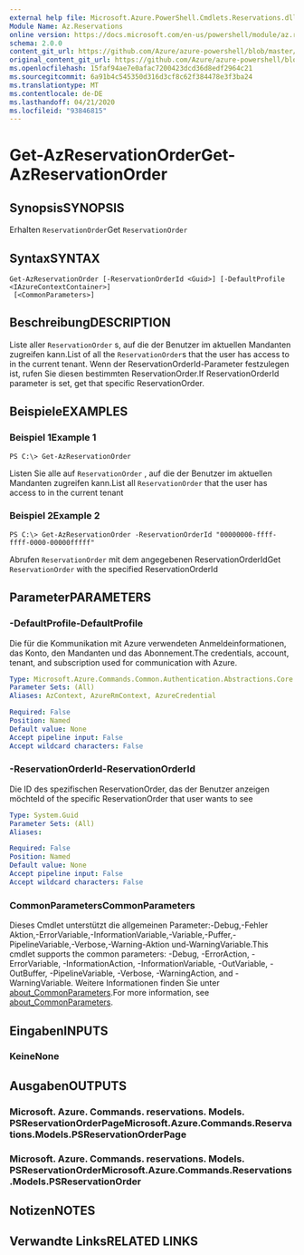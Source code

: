 ```yaml
---
external help file: Microsoft.Azure.PowerShell.Cmdlets.Reservations.dll-Help.xml
Module Name: Az.Reservations
online version: https://docs.microsoft.com/en-us/powershell/module/az.reservations/get-azreservationorder
schema: 2.0.0
content_git_url: https://github.com/Azure/azure-powershell/blob/master/src/Reservations/Reservations/help/Get-AzReservationOrder.md
original_content_git_url: https://github.com/Azure/azure-powershell/blob/master/src/Reservations/Reservations/help/Get-AzReservationOrder.md
ms.openlocfilehash: 15faf94ae7e0afac7200423dcd36d8edf2964c21
ms.sourcegitcommit: 6a91b4c545350d316d3cf8c62f384478e3f3ba24
ms.translationtype: MT
ms.contentlocale: de-DE
ms.lasthandoff: 04/21/2020
ms.locfileid: "93846815"
---
```

# <span data-ttu-id="76aba-101">Get-AzReservationOrder</span><span class="sxs-lookup"><span data-stu-id="76aba-101">Get-AzReservationOrder</span></span>

## <span data-ttu-id="76aba-102">Synopsis</span><span class="sxs-lookup"><span data-stu-id="76aba-102">SYNOPSIS</span></span>
<span data-ttu-id="76aba-103">Erhalten `ReservationOrder`</span><span class="sxs-lookup"><span data-stu-id="76aba-103">Get `ReservationOrder`</span></span>

## <span data-ttu-id="76aba-104">Syntax</span><span class="sxs-lookup"><span data-stu-id="76aba-104">SYNTAX</span></span>

```
Get-AzReservationOrder [-ReservationOrderId <Guid>] [-DefaultProfile <IAzureContextContainer>]
 [<CommonParameters>]
```

## <span data-ttu-id="76aba-105">Beschreibung</span><span class="sxs-lookup"><span data-stu-id="76aba-105">DESCRIPTION</span></span>
<span data-ttu-id="76aba-106">Liste aller `ReservationOrder` s, auf die der Benutzer im aktuellen Mandanten zugreifen kann.</span><span class="sxs-lookup"><span data-stu-id="76aba-106">List of all the `ReservationOrder`s that the user has access to in the current tenant.</span></span> <span data-ttu-id="76aba-107">Wenn der ReservationOrderId-Parameter festzulegen ist, rufen Sie diesen bestimmten ReservationOrder.</span><span class="sxs-lookup"><span data-stu-id="76aba-107">If ReservationOrderId parameter is set, get that specific ReservationOrder.</span></span>

## <span data-ttu-id="76aba-108">Beispiele</span><span class="sxs-lookup"><span data-stu-id="76aba-108">EXAMPLES</span></span>

### <span data-ttu-id="76aba-109">Beispiel 1</span><span class="sxs-lookup"><span data-stu-id="76aba-109">Example 1</span></span>
```
PS C:\> Get-AzReservationOrder
```

<span data-ttu-id="76aba-110">Listen Sie alle auf `ReservationOrder` , auf die der Benutzer im aktuellen Mandanten zugreifen kann.</span><span class="sxs-lookup"><span data-stu-id="76aba-110">List all `ReservationOrder` that the user has access to in the current tenant</span></span>

### <span data-ttu-id="76aba-111">Beispiel 2</span><span class="sxs-lookup"><span data-stu-id="76aba-111">Example 2</span></span>
```
PS C:\> Get-AzReservationOrder -ReservationOrderId "00000000-ffff-ffff-0000-00000fffff"
```

<span data-ttu-id="76aba-112">Abrufen `ReservationOrder` mit dem angegebenen ReservationOrderId</span><span class="sxs-lookup"><span data-stu-id="76aba-112">Get `ReservationOrder` with the specified ReservationOrderId</span></span>

## <span data-ttu-id="76aba-113">Parameter</span><span class="sxs-lookup"><span data-stu-id="76aba-113">PARAMETERS</span></span>

### <span data-ttu-id="76aba-114">-DefaultProfile</span><span class="sxs-lookup"><span data-stu-id="76aba-114">-DefaultProfile</span></span>
<span data-ttu-id="76aba-115">Die für die Kommunikation mit Azure verwendeten Anmeldeinformationen, das Konto, den Mandanten und das Abonnement.</span><span class="sxs-lookup"><span data-stu-id="76aba-115">The credentials, account, tenant, and subscription used for communication with Azure.</span></span>

```yaml
Type: Microsoft.Azure.Commands.Common.Authentication.Abstractions.Core.IAzureContextContainer
Parameter Sets: (All)
Aliases: AzContext, AzureRmContext, AzureCredential

Required: False
Position: Named
Default value: None
Accept pipeline input: False
Accept wildcard characters: False
```

### <span data-ttu-id="76aba-116">-ReservationOrderId</span><span class="sxs-lookup"><span data-stu-id="76aba-116">-ReservationOrderId</span></span>
<span data-ttu-id="76aba-117">Die ID des spezifischen ReservationOrder, das der Benutzer anzeigen möchte</span><span class="sxs-lookup"><span data-stu-id="76aba-117">Id of the specific ReservationOrder that user wants to see</span></span>

```yaml
Type: System.Guid
Parameter Sets: (All)
Aliases:

Required: False
Position: Named
Default value: None
Accept pipeline input: False
Accept wildcard characters: False
```

### <span data-ttu-id="76aba-118">CommonParameters</span><span class="sxs-lookup"><span data-stu-id="76aba-118">CommonParameters</span></span>
<span data-ttu-id="76aba-119">Dieses Cmdlet unterstützt die allgemeinen Parameter:-Debug,-Fehler Aktion,-ErrorVariable,-InformationVariable,-Variable,-Puffer,-PipelineVariable,-Verbose,-Warning-Aktion und-WarningVariable.</span><span class="sxs-lookup"><span data-stu-id="76aba-119">This cmdlet supports the common parameters: -Debug, -ErrorAction, -ErrorVariable, -InformationAction, -InformationVariable, -OutVariable, -OutBuffer, -PipelineVariable, -Verbose, -WarningAction, and -WarningVariable.</span></span> <span data-ttu-id="76aba-120">Weitere Informationen finden Sie unter [about_CommonParameters](http://go.microsoft.com/fwlink/?LinkID=113216).</span><span class="sxs-lookup"><span data-stu-id="76aba-120">For more information, see [about_CommonParameters](http://go.microsoft.com/fwlink/?LinkID=113216).</span></span>

## <span data-ttu-id="76aba-121">Eingaben</span><span class="sxs-lookup"><span data-stu-id="76aba-121">INPUTS</span></span>

### <span data-ttu-id="76aba-122">Keine</span><span class="sxs-lookup"><span data-stu-id="76aba-122">None</span></span>

## <span data-ttu-id="76aba-123">Ausgaben</span><span class="sxs-lookup"><span data-stu-id="76aba-123">OUTPUTS</span></span>

### <span data-ttu-id="76aba-124">Microsoft. Azure. Commands. reservations. Models. PSReservationOrderPage</span><span class="sxs-lookup"><span data-stu-id="76aba-124">Microsoft.Azure.Commands.Reservations.Models.PSReservationOrderPage</span></span>

### <span data-ttu-id="76aba-125">Microsoft. Azure. Commands. reservations. Models. PSReservationOrder</span><span class="sxs-lookup"><span data-stu-id="76aba-125">Microsoft.Azure.Commands.Reservations.Models.PSReservationOrder</span></span>

## <span data-ttu-id="76aba-126">Notizen</span><span class="sxs-lookup"><span data-stu-id="76aba-126">NOTES</span></span>

## <span data-ttu-id="76aba-127">Verwandte Links</span><span class="sxs-lookup"><span data-stu-id="76aba-127">RELATED LINKS</span></span>
